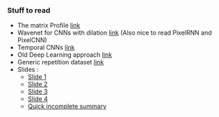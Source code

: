 ### Stuff to read
- The matrix Profile [link](https://www.cs.ucr.edu/~eamonn/MatrixProfile.html)
- Wavenet for CNNs with dilation [link](https://deepmind.com/blog/wavenet-generative-model-raw-audio/) (Also nice to read PixelRNN and PixelCNN)
- Temporal CNNs [link](https://arxiv.org/abs/1608.08242)
- Old Deep Learning approach [link](https://www.cv-foundation.org/openaccess/content_iccv_2015/papers/Levy_Live_Repetition_Counting_ICCV_2015_paper.pdf)
- Generic repetition dataset [link](http://tomrunia.github.io/projects/repetition/)
- Slides :
    - [Slide 1](https://docs.google.com/presentation/d/1NfRs_QdatvVvo614VxFKSr3Al75JKroCy6nGklNKiPI/edit?usp=sharing)
    - [Slide 2](https://docs.google.com/presentation/d/1JA4eYx3Zji8oCTF94CR3i6ha3R7VKxpoNHGKk2DqJAw/edit?usp=sharing)
    - [Slide 3](https://docs.google.com/presentation/d/1rFwR2vCYkm92sVNmSY3cRRoNdf52MryaCw-i4p-IeE4/edit?usp=sharing)
    - [Slide 4](https://docs.google.com/presentation/d/1ZwJPuH5UAFLXpJUBCEBOKFV-KOEEQ1BSYEF2wOLyHvw/edit?usp=sharing)
    - [Quick incomplete summary](https://docs.google.com/presentation/d/106ene-HL8h1mwIeRBgyymKkofNmm9YYxilTl-aCPqyI/edit?usp=sharing)
